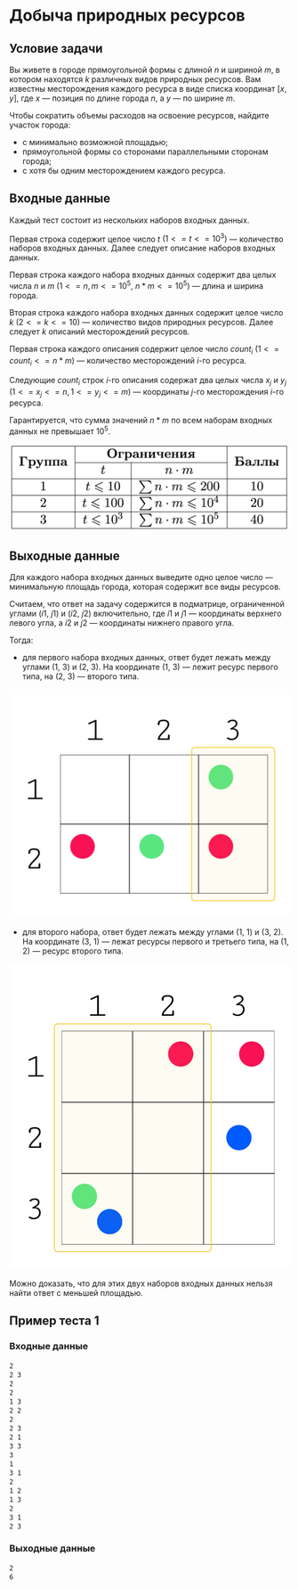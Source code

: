# Добыча природных ресурсов

## Условие задачи

Вы живете в городе прямоугольной формы с длиной $n$ и шириной $m$, в котором находятся $k$ различных видов природных ресурсов. Вам известны месторождения каждого ресурса в виде списка координат $[x, y]$, где $x$ — позиция по длине города $n$, а $y$ — по ширине $m$.

Чтобы сократить объемы расходов на освоение ресурсов, найдите участок города:

- с минимально возможной площадью;
- прямоугольной формы со сторонами параллельными сторонам города;
- с хотя бы одним месторождением каждого ресурса.

## Входные данные

Каждый тест состоит из нескольких наборов входных данных.

Первая строка содержит целое число $t$ $(1 <= t <= 10^3)$ — количество наборов входных данных. Далее следует описание наборов входных данных.

Первая строка каждого набора входных данных содержит два целых числа $n$ и $m$ $(1 <= n, m <= 10^5$, $n *m <= 10^5)$ — длина и ширина города.

Вторая строка каждого набора входных данных содержит целое число $k$ $(2 <= k <= 10)$ — количество видов природных ресурсов. Далее следует $k$ описаний месторождений ресурсов.

Первая строка каждого описания содержит целое число $count_i$ $(1 <= count_i <= n*m)$ — количество месторождений $i$-го ресурса.

Следующие $count_i$ строк $i$-го описания содержат два целых числа $x_j$ и $y_j$ $(1 <= x_j <= n, 1 <= y_j <= m)$ — координаты $j$-го месторождения $i$-го ресурса.

Гарантируется, что сумма значений $n*m$ по всем наборам входных данных не превышает $10^5$.

![](./image1.png)

## Выходные данные

Для каждого набора входных данных выведите одно целое число — минимальную площадь города, которая содержит все виды ресурсов.

Считаем, что ответ на задачу содержится в подматрице, ограниченной углами ($i1$, $j1$) и ($i2$, $j2$) включительно, где $i1$ и $j1$ — координаты верхнего левого угла, а $i2$ и $j2$ — координаты нижнего правого угла.

Тогда:

- для первого набора входных данных, ответ будет лежать между углами (1, 3) и (2, 3). На координате (1, 3) — лежит ресурс первого типа, на (2, 3) — второго типа.

![](./image2.png)

- для второго набора, ответ будет лежать между углами (1, 1) и (3, 2). На координате (3, 1) — лежат ресурсы первого и третьего типа, на (1, 2) — ресурс второго типа.

![](./image3.png)

Можно доказать, что для этих двух наборов входных данных нельзя найти ответ с меньшей площадью.

## Пример теста 1

### Входные данные

```
2
2 3
2
2
1 3
2 2
2
2 3
2 1
3 3
3
1
3 1
2
1 2
1 3
2
3 1
2 3

```

### Выходные данные

```
2
6

```
